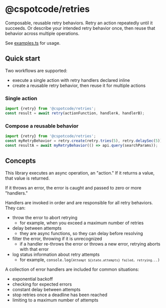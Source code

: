 # @cspotcode/retries

Composable, reusable retry behaviors. Retry an action repeatedly until it
succeeds. Or describe your intended retry behavior once, then reuse that
behavior across multiple operations.

See [examples.ts](./examples/examples.ts) for usage.

## Quick start

Two workflows are supported:

- execute a single action with retry handlers declared inline
- create a reusable retry behavior, then reuse it for multiple actions

### Single action

```typescript twoslash
import {retry} from '@cspotcode/retries';
const result = await retry(actionFunction, handlerA, handlerB);
```

### Compose a reusable behavior

```typescript twoslash
import {retry} from '@cspotcode/retries';
const myRetryBehavior = retry.create(retry.tries(5), retry.delaySec(5));
const resultA = await myRetryBehavior(() => api.query(searchParams));
```

## Concepts

This library executes an async operation, an "action."  If it returns a value,
that value is returned.

If it throws an error, the error is caught and passed to zero or more "handlers."  

Handlers are invoked in order and are responsible for all retry behaviors.  They
can:

- throw the error to abort retrying
  - for example, when you exceed a maximum number of retries
- delay between attempts
  - they are async functions, so they can delay before resolving
- filter the error, throwing if it is unrecognized
  - if a handler re-throws the error or throws a new error, retrying aborts
    with that error
- log status information about retry attempts
  - for example, <code>console.log(`Attempt ${state.attempts} failed, retrying...`)</code>

A collection of error handlers are included for common situations:

- exponential backoff
- checking for expected errors
- constant delay between attempts
- stop retries once a deadline has been reached
- limiting to a maximum number of attempts
